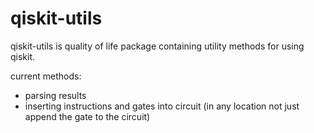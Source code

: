 # qiskit-utils
qiskit-utils is quality of life package containing utility methods for using qiskit.

current methods:
  - parsing results
  - inserting instructions and gates into circuit (in any location not just append the gate to the circuit)
